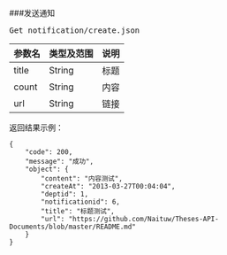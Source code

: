 ###发送通知
<pre>
Get notification/create.json
</pre>

参数名      |类型及范围      |说明
---  			|---				|---- 
title |String |标题
count |String |内容
url |String |链接



<pre>
返回结果示例：
<code>
{
    "code": 200,
    "message": "成功",
    "object": {
        "content": "内容测试",
        "createAt": "2013-03-27T00:04:04",
        "deptid": 1,
        "notificationid": 6,
        "title": "标题测试",
        "url": "https://github.com/Naituw/Theses-API-Documents/blob/master/README.md"
    }
}

</code>
</pre>
